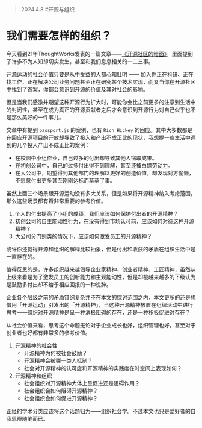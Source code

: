 > 2024.4.8 #开源与组织

# 我们需要怎样的组织？

今天看到21年ThoughtWorks发表的一篇文章——[《开源社区的暗面》](https://mp.weixin.qq.com/s/2kYb93_V3TMdgKFAV3HG4Q)，里面提到了许多不为人知却切实发生，甚至和我们息息相关的一二三事。

开源运动的社会价值只要是从中受益的人都心知肚明 —— 加入你正在科研、正在找工作、正在解决公司业务问题甚至正在研究某个技术实现，而又当你在开源社区中找到了答案，你都会意识到开源的价值及其对社会的影响。

但是当我们感激并期望这种开源行为扩大时，可能你会比之前更多的注意到生活中的封闭性，甚至在成为真正的开源贡献者之后才会意识到开源行为对自己似乎也不是那么美好的一件事儿。

文章中有提到 `passport.js` 的案例，也有 `Rich Hickey` 的回应。其中大多数都是在回应开源项目的开放却导致了投入和产出不成正比的现状，我想提一些生活中遇到的几个投入产出不成正比的案例：

- 在校园中小组作业，自己过多的付出却导致其他人窃取成果。
- 在初创公司中，自己的过多付出得不到理解，甚至还被白嫖劳动力。
- 在大公司中，期望得到其他部门的理解以更好的创造价值，却发现对方偷懒，不愿意付出更多甚至刚刚达标而草草了事。

虽然上面三个场景跟开源运动没有多大关系，但是如果将开源精神纳入考虑范围，那么这些场景都有着非常重要的参考价值。

1. 个人的付出提高了小组的成绩，我们应该如何保护付出者的开源精神？
2. 初创公司的自主能动性行为，在没有得到市场认可前，应该如何对待这种开源精神？
3. 大公司分门别类的情况下，应该如何激发员工的开源精神？

或许你还觉得开源和组织的解释比较抽象，但是付出和收获的矛盾在组织生活中是一直存在的。

值得反思的是，许多组织越来越倡导企业家精神、创业者精神、工匠精神，虽然从上级来看是为了激发员工的创新能力和主观能动性，但是却被越来越多的下级认为是鼓励多付出却不给予相应回报的一种说辞。

企业各个层级之前的矛盾错综复杂并不在本文的探讨范围之内，本文更多的还是想借用「开源运动」引发出的「开源精神」，当这种开源精神放置在组织活动中进行思考——组织对开源精神是呈一种消极阻碍的存在，还是一种积极促进对存在？

从社会价值来看，思考这个命题无论对于企业成长也好，组织管理也好，甚至对于创业者也好都有非常多的参考价值。

1. 开源精神的社会性
   - 开源精神为何被社会鼓励？
   - 开源精神会被哪一类人抵制？
   - 社会对开源精神的认可度和开源精神的实践度在时空间上表现如何？
2. 开源精神和组织
   - 社会组织对开源精神大体上呈促进还是阻碍作用？
   - 社会组织会如何阻碍开源精神？
   - 社会组织会如何促进开源精神？



正经的学术分类应该将这个话题归为——组织社会学。不过本文也只是爱好者的自我思辨随笔而已。